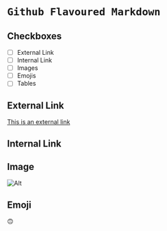 # `Github Flavoured Markdown`
## Checkboxes
* [ ] External Link
* [ ] Internal Link
* [ ] Images
* [ ] Emojis
* [ ] Tables

## External Link
[This is an external link]([https://www.freecodecamp.org/news/markdown-cheatsheet/](https://help.github.com/en)https://help.github.com/en)

## Internal Link

## Image
![Alt](authoring/images/logo.png)

## Emoji
:upside_down_face:
